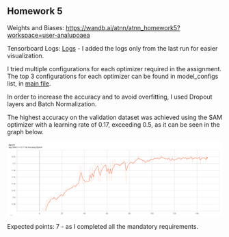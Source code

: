 ## Homework 5

Weights and Biases: https://wandb.ai/atnn/atnn_homework5?workspace=user-analupoaea

Tensorboard Logs: [Logs](./runs) - I added the logs only from the last run for easier visualization.

I tried multiple configurations for each optimizer required in the assignment. The top 3 configurations for each optimizer can be found in model_configs list, in [main file](./main.py).

In order to increase the accuracy and to avoid overfitting, I used Dropout layers and Batch Normalization.

The highest accuracy on the validation dataset was achieved using the SAM optimizer with a learning rate of 0.17, exceeding 0.5, as it can be seen in the graph below.

<img src="./SAM_Val_Acc.png" >

Expected points: 7 - as I completed all the mandatory requirements.